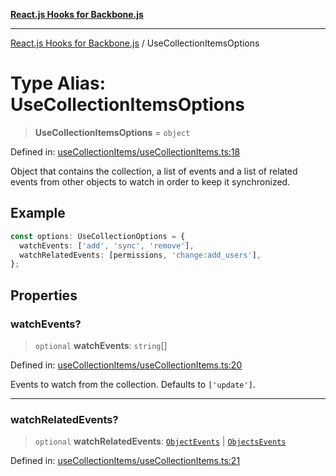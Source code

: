 [**React.js Hooks for Backbone.js**](../README.md)

***

[React.js Hooks for Backbone.js](../README.md) / UseCollectionItemsOptions

# Type Alias: UseCollectionItemsOptions

> **UseCollectionItemsOptions** = `object`

Defined in: [useCollectionItems/useCollectionItems.ts:18](https://github.com/VitorLuizC/react-hooks-for-backbone/blob/974b445f407913593ca526d1771534f66ee4519c/src/useCollectionItems/useCollectionItems.ts#L18)

Object that contains the collection, a list of events and a list of related
events from other objects to watch in order to keep it synchronized.

## Example

```ts
const options: UseCollectionOptions = {
  watchEvents: ['add', 'sync', 'remove'],
  watchRelatedEvents: [permissions, 'change:add_users'],
};
```

## Properties

### watchEvents?

> `optional` **watchEvents**: `string`[]

Defined in: [useCollectionItems/useCollectionItems.ts:20](https://github.com/VitorLuizC/react-hooks-for-backbone/blob/974b445f407913593ca526d1771534f66ee4519c/src/useCollectionItems/useCollectionItems.ts#L20)

Events to watch from the collection. Defaults to `['update']`.

***

### watchRelatedEvents?

> `optional` **watchRelatedEvents**: [`ObjectEvents`](ObjectEvents.md) \| [`ObjectsEvents`](ObjectsEvents.md)

Defined in: [useCollectionItems/useCollectionItems.ts:21](https://github.com/VitorLuizC/react-hooks-for-backbone/blob/974b445f407913593ca526d1771534f66ee4519c/src/useCollectionItems/useCollectionItems.ts#L21)
